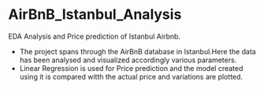 # AirBnB_Istanbul_Analysis
EDA Analysis and Price prediction of Istanbul Airbnb.
<ul>
<li>The project spans through the AirBnB database in Istanbul.Here the data has been analysed and visualized accordingly various parameters.</li>
<li>Linear Regression is used for Price prediction and the model created using it is compared witth the actual price and variations are plotted.</li>

</ul>

